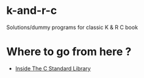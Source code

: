 # k-and-r-c
Solutions/dummy programs for classic K &amp; R C book

# Where to go from here ?
 - [Inside The C Standard Library](https://begriffs.com/posts/2019-01-19-inside-c-standard-lib.html)
